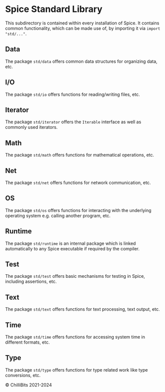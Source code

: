 # Spice Standard Library
This subdirectory is contained within every installation of Spice. It contains common functionality, which can be made use of, by
importing it via `import "std/..."`.

## Data
The package `std/data` offers common data structures for organizing data, etc.

## I/O
The package `std/io` offers functions for reading/writing files, etc.

## Iterator
The package `std/iterator` offers the `Iterable` interface as well as commonly used iterators.

## Math
The package `std/math` offers functions for mathematical operations, etc.

## Net
The package `std/net` offers functions for network communication, etc.

## OS
The package `std/os` offers functions for interacting with the underlying operating system e.g. calling another program, etc.

## Runtime
The package `std/runtime` is an internal package which is linked automatically to any Spice executable if required by the compiler.

## Test
The package `std/test` offers basic mechanisms for testing in Spice, including assertions, etc.

## Text
The package `std/text` offers functions for text processing, text output, etc.

## Time
The package `std/time` offers functions for accessing system time in different formats, etc.

## Type
The package `std/type` offers functions for type related work like type conversions, etc.

© ChilliBits 2021-2024